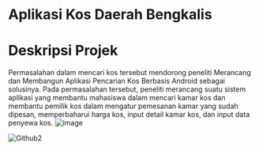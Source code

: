 # Aplikasi Kos Daerah Bengkalis

# Deskripsi Projek
Permasalahan dalam mencari kos tersebut mendorong peneliti Merancang dan Membangun Aplikasi Pencarian Kos Berbasis Android sebagai solusinya. Pada permasalahan tersebut, peneliti merancang suatu sistem aplikasi yang membantu mahasiswa dalam mencari kamar kos dan membantu pemilik kos dalam mengatur pemesanan kamar yang sudah dipesan, memperbaharui harga kos, input detail kamar kos, dan input data penyewa kos. ![image](https://github.com/BimaFdilana/AplikasiKos/assets/116327415/13482726-742c-4e4d-8b56-4bee3b2ad1a8)


![Github2](https://github.com/BimaFdilana/AplikasiKos/assets/116327415/d7e87fb7-597e-4abd-a9cd-a53087a4ba50)
